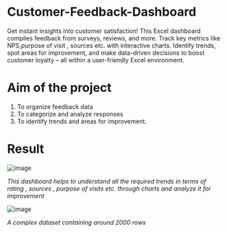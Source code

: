 # Customer-Feedback-Dashboard
Get instant insights into customer satisfaction! This Excel dashboard compiles feedback from surveys, reviews, and more. Track key metrics like NPS,purpose of visit , sources etc. with interactive charts. Identify trends, spot areas for improvement, and make data-driven decisions to boost customer loyalty – all within a user-friendly Excel environment.

# Aim of the project

1.  To organize feedback data
2. To categorize and analyze responses
3. To identify trends and areas for improvement.

# Result 

![image](https://github.com/user-attachments/assets/62ef434c-f466-49eb-a162-e8e385bf3e21)

<I> This dashboard helps to understand all the required trends in terms of rating , sources , purpose of visits etc. through charts and analyze it for improvement </I>

![image](https://github.com/user-attachments/assets/1532f67b-b812-419d-b578-8b46091d4d31)

<I> A complex dataset containing around 2000 rows </I>
